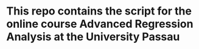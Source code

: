 # This repo contains the script for the online course Advanced Regression Analysis at the University Passau